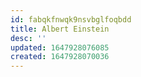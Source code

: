 ```yaml
---
id: fabqkfnwqk9nsvbglfoqbdd
title: Albert Einstein
desc: ''
updated: 1647928076085
created: 1647928070036
---
```


